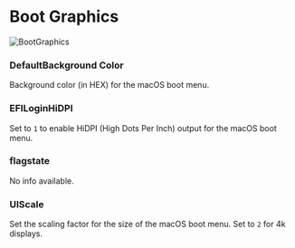 # Boot Graphics
![BootGraphics](https://user-images.githubusercontent.com/76865553/136703531-d311f0d3-d296-4120-b31c-934ca9bea353.jpeg)
### DefaultBackground Color
Background color (in HEX) for the macOS boot menu.

### EFILoginHiDPI
Set to `1` to enable HiDPI (High Dots Per Inch) output for the macOS boot menu.

### flagstate
No info available.

### UIScale
Set the scaling factor for the size of the macOS boot menu. Set to `2` for 4k displays.
